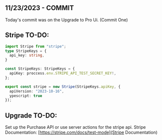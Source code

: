## 11/23/2023 - COMMIT

Today's commit was on the Upgrade to Pro Ui. (Commit One)


## Stripe TO-DO:
```typescript
import Stripe from "stripe";
type StripeKeys = {
  api_key: string,
}

const StripeKeys: StripeKeys = {
  apiKey: proccess.env.STRIPE_API_TEST_SECRET_KEY!,
};

export const stripe = new Stripe(StripeKeys.apiKey, {
  apiVersion: "2023-10-16",
  ypescript: true
});
```

## Upgrade TO-DO:
Set up the Purchase API or use server actions for the stripe api. Stripe Documentation: [https://stripe.com/docs/test-mode](Stripe Documentation)